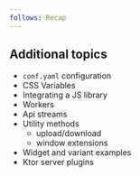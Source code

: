 ```yaml
---
follows: Recap
---
```


## Additional topics

* `conf.yaml` configuration
* CSS Variables
* Integrating a JS library
* Workers
* Api streams
* Utility methods
  * upload/download
  * window extensions
* Widget and variant examples
* Ktor server plugins
